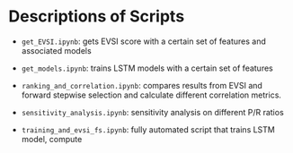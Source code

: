 # Descriptions of Scripts
- `get_EVSI.ipynb`: gets EVSI score with a certain set of features and associated models

- `get_models.ipynb`: trains LSTM models with a certain set of features

- `ranking_and_correlation.ipynb`: compares results from EVSI and forward stepwise selection and calculate different correlation metrics.

- `sensitivity_analysis.ipynb`: sensitivity analysis on different P/R ratios

- `training_and_evsi_fs.ipynb`: fully automated script that trains LSTM model, compute
